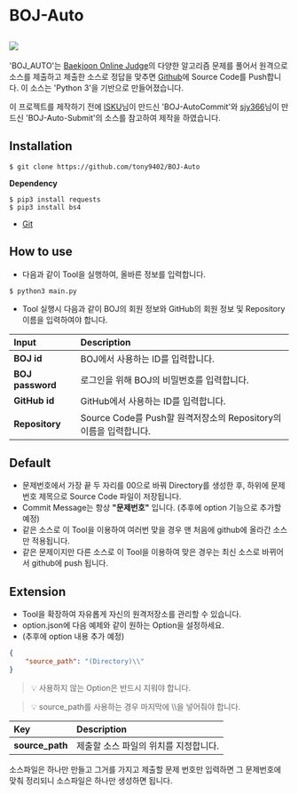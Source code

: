 BOJ-Auto
==========
[![](https://d2gd6pc034wcta.cloudfront.net/images/logo.png)](https://www.acmicpc.net)
----------
'BOJ_AUTO'는 [Baekjoon Online Judge](https://www.acmicpc.net)의 다양한 알고리즘 문제를 풀어서 원격으로 소스를 제출하고 제출한 소스로 정답을 맞추면 [Github](https://github.com)에 Source Code를 Push합니다. 이 소스는 'Python 3'을 기반으로 만들어졌습니다.

이 프로젝트를 제작하기 전에 [ISKU](https://github.com/ISKU/BOJ-AutoCommit)님이 만드신 'BOJ-AutoCommit'와 [sjy366](https://github.com/sjy366/BOJ-Auto-Submit)님이 만드신 'BOJ-Auto-Submit'의 소스를 참고하여 제작을 하였습니다. 

Installation
----------
```
$ git clone https://github.com/tony9402/BOJ-Auto
```

**Dependency**
```
$ pip3 install requests
$ pip3 install bs4
```
- [Git](https://git-scm.com/)

How to use
----------
- 다음과 같이 Tool을 실행하여, 올바른 정보를 입력합니다.
```
$ python3 main.py
```

- Tool 실행시 다음과 같이 BOJ의 회원 정보와 GitHub의 회원 정보 및 Repository 이름을 입력하여야 합니다.

| **Input**            | **Description**
|:---------------------|:-------------------------------------------------
| **BOJ id**           | BOJ에서 사용하는 ID를 입력합니다.
| **BOJ password**     | 로그인을 위해 BOJ의 비밀번호를 입력합니다.
| **GitHub id**        | GitHub에서 사용하는 ID를 입력합니다.
| **Repository**       | Source Code를 Push할 원격저장소의 Repository의 이름을 입력합니다.

Default
----------
- 문제번호에서 가장 끝 두 자리를 00으로 바꿔 Directory를 생성한 후, 하위에 문제번호 제목으로 Source Code 파일이 저장됩니다.
- Commit Message는 항상 **"문제번호"** 입니다. (추후에 option 기능으로 추가할 예정)
- 같은 소스로 이 Tool을 이용하여 여러번 맞을 경우 맨 처음에 github에 올라간 소스만 적용됩니다.
- 같은 문제이지만 다른 소스로 이 Tool을 이용하여 맞은 경우는 최신 소스로 바뀌어서 github에 push 됩니다.

Extension
----------
- Tool을 확장하여 자유롭게 자신의 원격저장소를 관리할 수 있습니다.
- option.json에 다음 예제와 같이 원하는 Option을 설정하세요.
- (추후에 option 내용 추가 예정)

``` json
{	
	"source_path": "(Directory)\\"
}
```
> :bulb: 사용하지 않는 Option은 반드시 지워야 합니다.

> :bulb: source_path를 사용하는 경우 마지막에 \\\\을 넣어줘야 합니다.

| **Key**            | **Description**
|:-------------------|:-------------------------------------------------
| **source_path** | 제출할 소스 파일의 위치를 지정합니다.


소스파일은 하나만 만들고 그거를 가지고 제출할 문제 번호만 입력하면 그 문제번호에 맞춰 정리되니 소스파일은 하나만 생성하면 됩니다.


